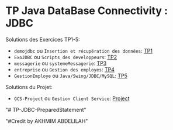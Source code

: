 # TP Java DataBase Connectivity : JDBC

Solutions des Exercices TP1-5:

- `demojdbc` ou `Insertion et récupération des données`: [TP1](./demojdbc/README.md)
- `ExoJDBC` ou `Scripts des developpeurs`: [TP2](./ExoJDBC/README.md)
- `messagerie` ou `systemeMessagerie`: [TP3](./messagerie/README.md)
- `entreprise` ou `Gestion des employes`: [TP4](./entreprise/README.md)
- `GestionEmploye` ou `Java/Swing/JDBC/MySQL`: [TP5](./GestionEmploye/README.md)

Solutions du Projet:
- `GCS-Project` ou `Gestion Client Service`: [Project](./GCS-Project/README.md)


"# TP-JDBC-PreparedStatement"

"#Credit by AKHMIM ABDELILAH"